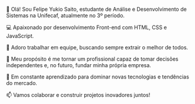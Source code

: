 👋 Olá! Sou Felipe Yukio Saito, estudante de Análise e Desenvolvimento de Sistemas na Unifecaf, atualmente no 3º período.

💻 Apaixonado por desenvolvimento Front-end com HTML, CSS e JavaScript.

🤝 Adoro trabalhar em equipe, buscando sempre extrair o melhor de todos.

🎯 Meu propósito é me tornar um profissional capaz de tomar decisões independentes e, no futuro, fundar minha própria empresa.

🔧 Em constante aprendizado para dominar novas tecnologias e tendências do mercado.

📫 Vamos colaborar e construir projetos inovadores juntos!
